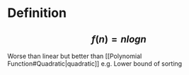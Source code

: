 # Definition
## $$f(n) = n logn$$
Worse than linear but better than [[Polynomial Function#Quadratic|quadratic]]
e.g. Lower bound of sorting